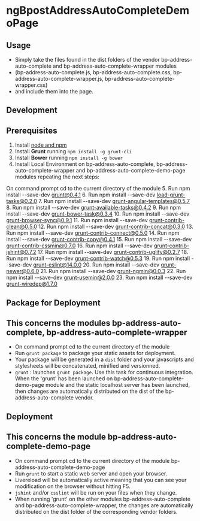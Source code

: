 ngBpostAddressAutoCompleteDemoPage
==================

## Usage
* Simply take the files found in the dist folders of the vendor bp-address-auto-complete and bp-address-auto-complete-wrapper modules
* (bp-address-auto-complete.js, bp-address-auto-complete.css, bp-address-auto-complete-wrapper.js, bp-address-auto-complete-wrapper.css) 
* and include them into the page.

## Development
## Prerequisites
1. Install [node and npm](http://www.nodejs.org)
2. Install **Grunt** running `npm install -g grunt-cli` 
3. Install **Bower** running `npm install -g bower` 
4. Install Local Environment on bp-address-auto-complete, bp-address-auto-complete-wrapper and bp-address-auto-complete-demo-page modules repeating the next steps:

On command prompt cd to the current directory of the module 
5.  Run npm install --save-dev grunt@0.4.1
6.  Run npm install --save-dev load-grunt-tasks@0.2.0
7.  Run npm install --save-dev grunt-angular-templates@0.5.7
8.  Run npm install --save-dev  grunt-available-tasks@0.4.2
9.  Run npm install --save-dev grunt-bower-task@0.3.4
10. Run npm install --save-dev grunt-browser-sync@0.9.1
11. Run npm install --save-dev grunt-contrib-clean@0.5.0
12. Run npm install --save-dev grunt-contrib-concat@0.3.0
13. Run npm install --save-dev grunt-contrib-connect@0.5.0
14. Run npm install --save-dev grunt-contrib-copy@0.4.1
15. Run npm install --save-dev grunt-contrib-cssmin@0.7.0
16. Run npm install --save-dev grunt-contrib-jshint@0.7.2
17. Run npm install --save-dev grunt-contrib-uglify@0.2.7
18. Run npm install --save-dev grunt-contrib-watch@0.5.3
19. Run npm install --save-dev grunt-eslint@14.0.0
20. Run npm install --save-dev grunt-newer@0.6.0
21. Run npm install --save-dev grunt-ngmin@0.0.3
22. Run npm install --save-dev grunt-usemin@2.0.0
23. Run npm install --save-dev grunt-wiredep@1.7.0


## Package for Deployment
## This concerns the modules bp-address-auto-complete, bp-address-auto-complete-wrapper
* On command prompt cd to the current directory of the module 
* Run `grunt package` to package your static assets for deployment.
* Your package will be generated in a `dist` folder and your javascripts and stylesheets will be concatenated, minified and versionned.
* `grunt` : launches `grunt package`. Use this task for continuous integration. 
  When the 'grunt' has been launched on bp-address-auto-complete-demo-page module 
  and the static localhost server has been launched,
  then changes are automatically distributed on the dist of the bp-address-auto-complete vendor.
  
## Deployment 
## This concerns the module bp-address-auto-complete-demo-page
* On command prompt cd to the current directory of the module bp-address-auto-complete-demo-page
* Run `grunt` to start a static web server and open your browser.
* Livereload will be automatically active meaning that you can see your modification on the browser without hitting F5.
* `jshint` and/or `csslint` will be run on your files when they change.
* When running 'grunt' on the other modules bp-address-auto-complete and bp-address-auto-complete-wrapper,
  the changes are automatically distributed on the dist folder of the corresponding vendor folders.
